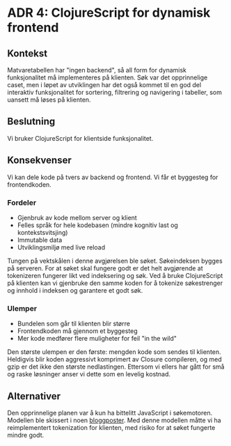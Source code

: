 # ADR 4: ClojureScript for dynamisk frontend

## Kontekst

Matvaretabellen har "ingen backend", så all form for dynamisk funksjonalitet må
implementeres på klienten. Søk var det opprinnelige caset, men i løpet av
utviklingen har det også kommet til en god del interaktiv funksjonalitet for
sortering, filtrering og navigering i tabeller, som uansett må løses på
klienten.

## Beslutning

Vi bruker ClojureScript for klientside funksjonalitet.

## Konsekvenser

Vi kan dele kode på tvers av backend og frontend.
Vi får et byggesteg for frontendkoden.

### Fordeler

- Gjenbruk av kode mellom server og klient
- Felles språk for hele kodebasen (mindre kognitiv last og kontekstsvitsjing)
- Immutable data
- Utviklingsmiljø med live reload

Tungen på vektskålen i denne avgjørelsen ble søket. Søkeindeksen bygges på
serveren. For at søket skal fungere godt er det helt avgjørende at tokenizeren
fungerer likt ved indeksering og søk. Ved å bruke ClojureScript på klienten kan
vi gjenbruke den samme koden for å tokenize søkestrenger og innhold i indeksen
og garantere et godt søk.

### Ulemper

- Bundelen som går til klienten blir større
- Frontendkoden må gjennom et byggesteg
- Mer kode medfører flere muligheter for feil "in the wild"

Den største ulempen er den første: mengden kode som sendes til klienten.
Heldigvis blir koden aggressivt komprimert av Closure compileren, og med gzip er
det ikke den største nedlastingen. Ettersom vi ellers har gått for små og raske
løsninger anser vi dette som en levelig kostnad.

## Alternativer

Den opprinnelige planen var å kun ha bittelitt JavaScript i søkemotoren.
Modellen ble skissert i noen
[bloggposter](https://parenteser.mattilsynet.io/fulltekstsok/). Med denne
modellen måtte vi ha reimplementert tokenization for klienten, med risiko for at
søket fungerte mindre godt.
